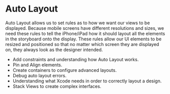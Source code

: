# Auto Layout 

Auto Layout allows us to set rules as to how we want our views to be displayed. Because mobile screens have different resolutions and sizes, we need these rules to tell the iPhone/iPad how it should layout all the elements in the storyboard onto the display. These rules allow our UI elements to be resized and positioned so that no matter which screen they are displayed on, they always look as the designer intended.

* Add constraints and understanding how Auto Layout works.
* Pin and Align elements.
* Create containers to configure advanced layouts.
* Debug auto layout errors.
* Understanding what Xcode needs in order to correctly layout a design.
* Stack Views to create complex interfaces.
